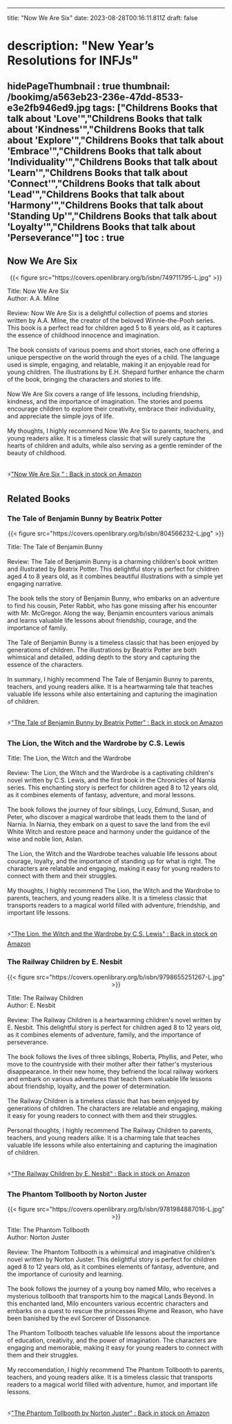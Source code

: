 
---
title: "Now We Are Six"
date: 2023-08-28T00:16:11.811Z
draft: false
# description: "New Year’s Resolutions for INFJs"
hidePageThumbnail : true
thumbnail: /bookimg/a563eb23-236e-47dd-8533-e3e2fb946ed9.jpg
tags: ["Childrens Books that talk about 'Love'","Childrens Books that talk about 'Kindness'","Childrens Books that talk about 'Explore'","Childrens Books that talk about 'Embrace'","Childrens Books that talk about 'Individuality'","Childrens Books that talk about 'Learn'","Childrens Books that talk about 'Connect'","Childrens Books that talk about 'Lead'","Childrens Books that talk about 'Harmony'","Childrens Books that talk about 'Standing Up'","Childrens Books that talk about 'Loyalty'","Childrens Books that talk about 'Perseverance'"]
toc : true
---
## Now We Are Six 

<center>
{{< figure src="https://covers.openlibrary.org/b/isbn/749711795-L.jpg" >}}
</center>

Title: Now We Are Six</br>
Author: A.A. Milne</br></br>
Review: Now We Are Six is a delightful collection of poems and stories written by A.A. Milne, the creator of the beloved Winnie-the-Pooh series. This book is a perfect read for children aged 5 to 8 years old, as it captures the essence of childhood innocence and imagination.</br></br>
The book consists of various poems and short stories, each one offering a unique perspective on the world through the eyes of a child. The language used is simple, engaging, and relatable, making it an enjoyable read for young children. The illustrations by E.H. Shepard further enhance the charm of the book, bringing the characters and stories to life.</br></br>
Now We Are Six covers a range of life lessons, including friendship, kindness, and the importance of imagination. The stories and poems encourage children to explore their creativity, embrace their individuality, and appreciate the simple joys of life.</br></br>
My thoughts, I highly recommend Now We Are Six to parents, teachers, and young readers alike. It is a timeless classic that will surely capture the hearts of children and adults, while also serving as a gentle reminder of the beauty of childhood.</br></br>

<p>⚡<a id="aflink" href="https://www.amazon.com/gp/search?ie=UTF8&tag=klayu00-20&linkCode=ur2&linkId=6639bed89a8ad8dd2705e40644eb43d3&camp=1789&creative=9325&index=books&keywords=Now We Are Six " class="one" target="_blank" title='"Now We Are Six " : Back in stock on Amazon'>"Now We Are Six " : Back in stock on Amazon</a></p>

## Related Books
### The Tale of Benjamin Bunny by Beatrix Potter
<center>
{{< figure src="https://covers.openlibrary.org/b/isbn/804566232-L.jpg" >}}
</center>

Title: The Tale of Benjamin Bunny</br></br>
Review: The Tale of Benjamin Bunny is a charming children's book written and illustrated by Beatrix Potter. This delightful story is perfect for children aged 4 to 8 years old, as it combines beautiful illustrations with a simple yet engaging narrative.</br></br>
The book tells the story of Benjamin Bunny, who embarks on an adventure to find his cousin, Peter Rabbit, who has gone missing after his encounter with Mr. McGregor. Along the way, Benjamin encounters various animals and learns valuable life lessons about friendship, courage, and the importance of family.</br></br>
The Tale of Benjamin Bunny is a timeless classic that has been enjoyed by generations of children. The illustrations by Beatrix Potter are both whimsical and detailed, adding depth to the story and capturing the essence of the characters.</br></br>
In summary, I highly recommend The Tale of Benjamin Bunny to parents, teachers, and young readers alike. It is a heartwarming tale that teaches valuable life lessons while also entertaining and capturing the imagination of children.</br></br>

<p>⚡<a id="aflink" href="https://www.amazon.com/gp/search?ie=UTF8&tag=klayu00-20&linkCode=ur2&linkId=6639bed89a8ad8dd2705e40644eb43d3&camp=1789&creative=9325&index=books&keywords=The Tale of Benjamin Bunny by Beatrix Potter" class="one" target="_blank" title='"The Tale of Benjamin Bunny by Beatrix Potter" : Back in stock on Amazon'>"The Tale of Benjamin Bunny by Beatrix Potter" : Back in stock on Amazon</a></p>

### The Lion, the Witch and the Wardrobe by C.S. Lewis
Title: The Lion, the Witch and the Wardrobe</br></br>
Review: The Lion, the Witch and the Wardrobe is a captivating children's novel written by C.S. Lewis, and the first book in the Chronicles of Narnia series. This enchanting story is perfect for children aged 8 to 12 years old, as it combines elements of fantasy, adventure, and moral lessons.</br></br>
The book follows the journey of four siblings, Lucy, Edmund, Susan, and Peter, who discover a magical wardrobe that leads them to the land of Narnia. In Narnia, they embark on a quest to save the land from the evil White Witch and restore peace and harmony under the guidance of the wise and noble lion, Aslan.</br></br>
The Lion, the Witch and the Wardrobe teaches valuable life lessons about courage, loyalty, and the importance of standing up for what is right. The characters are relatable and engaging, making it easy for young readers to connect with them and their struggles.</br></br>
My thoughts, I highly recommend The Lion, the Witch and the Wardrobe to parents, teachers, and young readers alike. It is a timeless classic that transports readers to a magical world filled with adventure, friendship, and important life lessons.</br></br>

<p>⚡<a id="aflink" href="https://www.amazon.com/gp/search?ie=UTF8&tag=klayu00-20&linkCode=ur2&linkId=6639bed89a8ad8dd2705e40644eb43d3&camp=1789&creative=9325&index=books&keywords=The Lion, the Witch and the Wardrobe by C.S. Lewis" class="one" target="_blank" title='"The Lion, the Witch and the Wardrobe by C.S. Lewis" : Back in stock on Amazon'>"The Lion, the Witch and the Wardrobe by C.S. Lewis" : Back in stock on Amazon</a></p>

### The Railway Children by E. Nesbit
<center>
{{< figure src="https://covers.openlibrary.org/b/isbn/9798655251267-L.jpg" >}}
</center>

Title: The Railway Children</br>
Author: E. Nesbit</br></br>
Review: The Railway Children is a heartwarming children's novel written by E. Nesbit. This delightful story is perfect for children aged 8 to 12 years old, as it combines elements of adventure, family, and the importance of perseverance.</br></br>
The book follows the lives of three siblings, Roberta, Phyllis, and Peter, who move to the countryside with their mother after their father's mysterious disappearance. In their new home, they befriend the local railway workers and embark on various adventures that teach them valuable life lessons about friendship, loyalty, and the power of determination.</br></br>
The Railway Children is a timeless classic that has been enjoyed by generations of children. The characters are relatable and engaging, making it easy for young readers to connect with them and their struggles.</br></br>
Personal thoughts, I highly recommend The Railway Children to parents, teachers, and young readers alike. It is a charming tale that teaches valuable life lessons while also entertaining and capturing the imagination of children.</br></br>

<p>⚡<a id="aflink" href="https://www.amazon.com/gp/search?ie=UTF8&tag=klayu00-20&linkCode=ur2&linkId=6639bed89a8ad8dd2705e40644eb43d3&camp=1789&creative=9325&index=books&keywords=The Railway Children by E. Nesbit" class="one" target="_blank" title='"The Railway Children by E. Nesbit" : Back in stock on Amazon'>"The Railway Children by E. Nesbit" : Back in stock on Amazon</a></p>

### The Phantom Tollbooth by Norton Juster
<center>
{{< figure src="https://covers.openlibrary.org/b/isbn/9781984887016-L.jpg" >}}
</center>

Title: The Phantom Tollbooth</br>
Author: Norton Juster</br></br>
Review: The Phantom Tollbooth is a whimsical and imaginative children's novel written by Norton Juster. This delightful story is perfect for children aged 8 to 12 years old, as it combines elements of fantasy, adventure, and the importance of curiosity and learning.</br></br>
The book follows the journey of a young boy named Milo, who receives a mysterious tollbooth that transports him to the magical Lands Beyond. In this enchanted land, Milo encounters various eccentric characters and embarks on a quest to rescue the princesses Rhyme and Reason, who have been banished by the evil Sorcerer of Dissonance.</br></br>
The Phantom Tollbooth teaches valuable life lessons about the importance of education, creativity, and the power of imagination. The characters are engaging and memorable, making it easy for young readers to connect with them and their struggles.</br></br>
My reccomendation, I highly recommend The Phantom Tollbooth to parents, teachers, and young readers alike. It is a timeless classic that transports readers to a magical world filled with adventure, humor, and important life lessons.</br></br>

<p>⚡<a id="aflink" href="https://www.amazon.com/gp/search?ie=UTF8&tag=klayu00-20&linkCode=ur2&linkId=6639bed89a8ad8dd2705e40644eb43d3&camp=1789&creative=9325&index=books&keywords=The Phantom Tollbooth by Norton Juster" class="one" target="_blank" title='"The Phantom Tollbooth by Norton Juster" : Back in stock on Amazon'>"The Phantom Tollbooth by Norton Juster" : Back in stock on Amazon</a></p>
